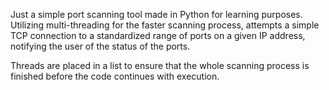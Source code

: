 Just a simple port scanning tool made in Python for learning purposes.
Utilizing multi-threading for the faster scanning process, attempts a simple TCP connection to a standardized range of ports on a given IP address, notifying the user of the status of the ports.

Threads are placed in a list to ensure that the whole scanning process is finished before the code continues with execution.